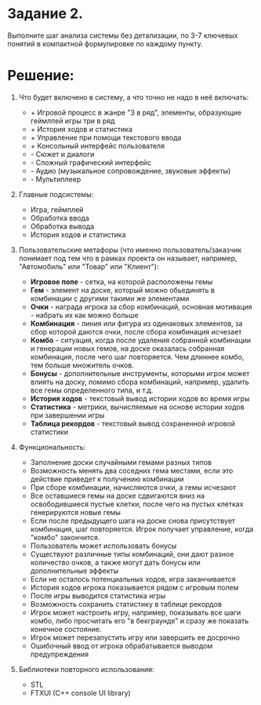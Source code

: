 # Задание 2.

Выполните шаг анализа системы без детализации, по 3-7 ключевых понятий в компактной формулировке по каждому пункту.

# Решение:
1. Что будет включено в систему, а что точно не надо в неё включать:
    - \+ Игровой процесс в жанре "3 в ряд", элементы, образующие геймлпей игры три в ряд
    - \+ История ходов и статистика
    - \+ Управление при помощи текстового ввода
    - \+ Консольный интерфейс пользователя
    - \- Сюжет и диалоги
    - \- Сложный графический интерфейс
    - \- Аудио (музыкальное сопровождение, звуковые эффекты)
    - \- Мультиплеер

2. Главные подсистемы:
    - Игра, геймплей
    - Обработка ввода
    - Обработка вывода
    - История ходов и статистика

3. Пользовательские метафоры (что именно пользователь/заказчик понимает под тем что в рамках проекта он называет, например, "Автомобиль" или "Товар" или "Клиент"):
    - __Игровое поле__ - сетка, на которой расположены гемы
    - __Гем__ - элемент на доске, который можно обьединять в комбинации с другими такими же элементами
    - __Очки__ - награда игрока за сбор комбинаций, основная мотивация - набрать их как можно больше
    - __Комбинация__ - линия или фигура из одинаковых элементов, за сбор которой даются очки, после сбора комбинация исчезает
    - __Комбо__ - ситуация, когда после удаления собранной комбинации и генерации новых гемов, на доске оказалась собранная комбинация, после чего шаг повторяется. Чем длиннее комбо, тем больше множитель очков.
    - __Бонусы__ - дополнительные инструменты, которыми игрок может влиять на доску, помимо сбора комбинаций, например, удалить все гемы определенного типа, и т.д.
    - __История ходов__ - текстовый вывод истории ходов во время игры
    - __Статистика__ - метрики, вычисляемые на основе истории ходов при завершении игры
    - __Таблица рекордов__ - текстовый вывод сохраненной игровой статистики

4. Функциональность:
    - Заполнение доски случайными гемами разных типов
    - Возможность менять два соседних гема местами, если это действие приведет к получению комбинации
    - При сборе комбинации, начисляются очки, а гемы исчезают
    - Все оставшиеся гемы на доске сдвигаются вниз на освободившиеся пустые клетки, после чего на пустых клетках генерируются новые гемы
    - Если после предыдущего шага на доске снова присутствует комбинация, шаг повторяется. Игрок получает управление, когда "комбо" закончится.
    - Пользователь может использовать бонусы
    - Существуют различные типы комбинаций, они дают разное количество очков, а также могут дать бонусы или дополнительные эффекты
    - Если не осталось потенциальных ходов, игра заканчивается
    - История ходов игрока показывается рядом с игровым полем
    - После игры выводится статистика игры
    - Возможность сохранить статистику в таблице рекордов
    - Игрок может настроить игру, например, показывать все шаги комбо, либо просчитать его "в бекграунде" и сразу же показать конечное состояние.
    - Игрок может перезапустить игру или завершить ее досрочно
    - Ошибочный ввод от игрока обрабатывается выводом предупреждения

5. Библиотеки повторного использования:
    - STL
    - FTXUI (C++ console UI library)

